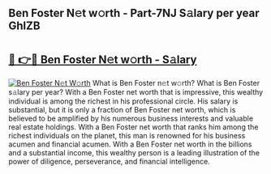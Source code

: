 ## Ben Foster N𝚎t w𝚘rth - Part-7NJ S𝚊lary per year GhlZB

# <h2><a href="http://gc2vt2s.nevu.top/?p=Ben+Foster">🔗 👉🔴 Ben Foster N𝚎t w𝚘rth - S𝚊lary</a></h2>

[![Ben Foster N𝚎t W𝚘rth](https://i.imgur.com/Oavwk0R.jpeg)](http://gc2vt2s.nevu.top/?p=Ben+Foster)
What is Ben Foster n𝚎t w𝚘rth? What is Ben Foster s𝚊lary per year?
With a Ben Foster net worth that is impressive, this wealthy individual is among the richest in his professional circle. His salary is substantial, but it is only a fraction of Ben Foster net worth, which is believed to be amplified by his numerous business interests and valuable real estate holdings. With a Ben Foster net worth that ranks him among the richest individuals on the planet, this man is renowned for his business acumen and financial acumen. With a Ben Foster net worth in the billions and a substantial income, this wealthy person is a leading illustration of the power of diligence, perseverance, and financial intelligence.
